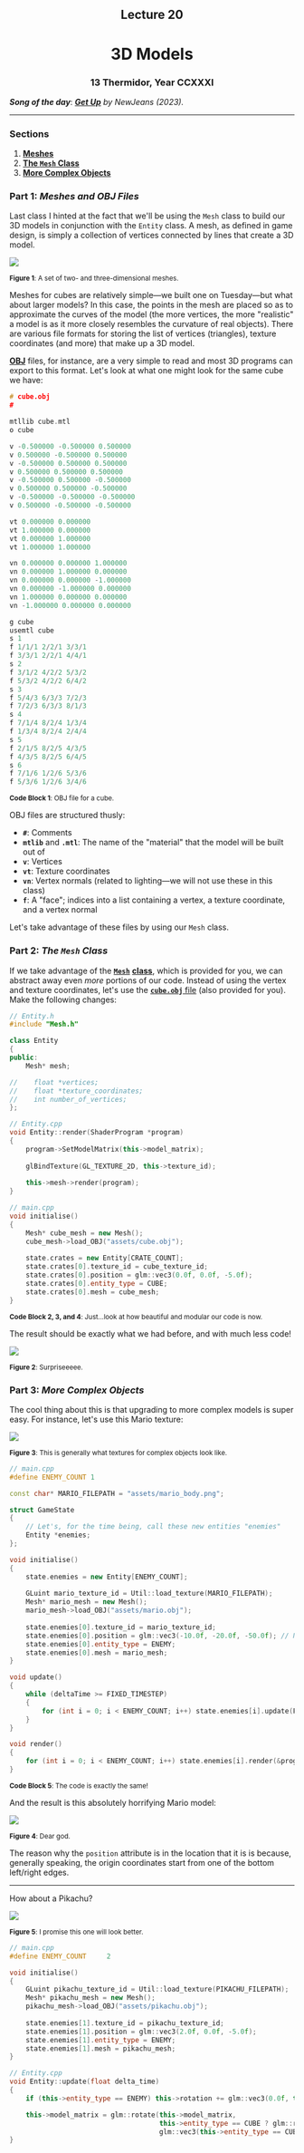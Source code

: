 <h2 align=center>Lecture 20</h2>

<h1 align=center>3D Models</h1>

<h3 align=center>13 Thermidor, Year CCXXXI</h3>

***Song of the day***: _[**Get Up**](https://youtu.be/SXM1q0CTfew) by NewJeans (2023)._

---

### Sections

1. [**Meshes**](#part-1-meshes-and-obj-files)
2. [**The `Mesh` Class**](#part-2-the-mesh-class)
3. [**More Complex Objects**](#part-3-more-complex-objects)

### Part 1: _Meshes and OBJ Files_

Last class I hinted at the fact that we'll be using the `Mesh` class to build our 3D models in conjunction with the `Entity` class. A mesh, as defined in game design, is simply a collection of vertices connected by lines that create a 3D model.

![](https://raw.githubusercontent.com/sebastianromerocruz/CS3113-material/main/lectures/SDL3D/SDLProject/assets/3d9.png)

<sub>**Figure 1**: A set of two- and three-dimensional meshes.</sub>

Meshes for cubes are relatively simple—we built one on Tuesday—but what about larger models? In this case, the points in the mesh are placed so as to approximate the curves of the model (the more vertices, the more "realistic" a model is as it more closely resembles the curvature of real objects). There are various file formats for storing the list of vertices (triangles), texture coordinates (and more) that make up a 3D model.

[**OBJ**](https://en.wikipedia.org/wiki/Wavefront_.obj_file) files, for instance, are a very simple to read and most 3D programs can export to this format. Let's look at what one might look for the same cube we have:

```h
# cube.obj
#

mtllib cube.mtl
o cube

v -0.500000 -0.500000 0.500000
v 0.500000 -0.500000 0.500000
v -0.500000 0.500000 0.500000
v 0.500000 0.500000 0.500000
v -0.500000 0.500000 -0.500000
v 0.500000 0.500000 -0.500000
v -0.500000 -0.500000 -0.500000
v 0.500000 -0.500000 -0.500000

vt 0.000000 0.000000
vt 1.000000 0.000000
vt 0.000000 1.000000
vt 1.000000 1.000000

vn 0.000000 0.000000 1.000000
vn 0.000000 1.000000 0.000000
vn 0.000000 0.000000 -1.000000
vn 0.000000 -1.000000 0.000000
vn 1.000000 0.000000 0.000000
vn -1.000000 0.000000 0.000000

g cube
usemtl cube
s 1
f 1/1/1 2/2/1 3/3/1
f 3/3/1 2/2/1 4/4/1
s 2
f 3/1/2 4/2/2 5/3/2
f 5/3/2 4/2/2 6/4/2
s 3
f 5/4/3 6/3/3 7/2/3
f 7/2/3 6/3/3 8/1/3
s 4
f 7/1/4 8/2/4 1/3/4
f 1/3/4 8/2/4 2/4/4
s 5
f 2/1/5 8/2/5 4/3/5
f 4/3/5 8/2/5 6/4/5
s 6
f 7/1/6 1/2/6 5/3/6
f 5/3/6 1/2/6 3/4/6
```

<sub>**Code Block 1**: OBJ file for a cube.</sub>

OBJ files are structured thusly:

- **`#`**: Comments
- **`mtlib`** and **`.mtl`**: The name of the "material" that the model will be built out of
- **`v`**: Vertices
- **`vt`**: Texture coordinates
- **`vn`**: Vertex normals (related to lighting—we will not use these in this class)
- **`f`**: A "face"; indices into a list containing a vertex, a texture coordinate, and a vertex normal

Let's take advantage of these files by using our `Mesh` class.

### Part 2: _The `Mesh` Class_

If we take advantage of the [**`Mesh`**](Mesh.h) [**class**](Mesh.cpp), which is provided for you, we can abstract away even _more_ portions of our code. Instead of using the vertex and texture coordinates, let's use the [**`cube.obj`** file](assets/cube.obj) (also provided for you). Make the following changes:

```c++
// Entity.h
#include "Mesh.h"

class Entity
{   
public:
    Mesh* mesh;

//    float *vertices;
//    float *texture_coordinates;
//    int number_of_vertices;
};
```
```c++
// Entity.cpp
void Entity::render(ShaderProgram *program)
{
    program->SetModelMatrix(this->model_matrix);
    
    glBindTexture(GL_TEXTURE_2D, this->texture_id);
    
    this->mesh->render(program);
}
```
```c++
// main.cpp
void initialise()
{
    Mesh* cube_mesh = new Mesh();
    cube_mesh->load_OBJ("assets/cube.obj");
    
    state.crates = new Entity[CRATE_COUNT];
    state.crates[0].texture_id = cube_texture_id;
    state.crates[0].position = glm::vec3(0.0f, 0.0f, -5.0f);
    state.crates[0].entity_type = CUBE;
    state.crates[0].mesh = cube_mesh;
}
```

<sub>**Code Block 2, 3, and 4**: Just...look at how beautiful and modular our code is now.</sub>

The result should be exactly what we had before, and with much less code!

![](assets/xy-rot.gif)

<sub>**Figure 2**: Surpriseeeee.</sub>

### Part 3: _More Complex Objects_

The cool thing about this is that upgrading to more complex models is super easy. For instance, let's use this Mario texture:

![](assets/mario-snsht.png)

<sub>**Figure 3**: This is generally what textures for complex objects look like.</sub>

```c++
// main.cpp
#define ENEMY_COUNT 1

const char* MARIO_FILEPATH = "assets/mario_body.png";

struct GameState
{
    // Let's, for the time being, call these new entities "enemies"
    Entity *enemies;
};

void initialise()
{
    state.enemies = new Entity[ENEMY_COUNT];
    
    GLuint mario_texture_id = Util::load_texture(MARIO_FILEPATH);
    Mesh* mario_mesh = new Mesh();
    mario_mesh->load_OBJ("assets/mario.obj");
    
    state.enemies[0].texture_id = mario_texture_id;
    state.enemies[0].position = glm::vec3(-10.0f, -20.0f, -50.0f); // Notice how far away this is
    state.enemies[0].entity_type = ENEMY;
    state.enemies[0].mesh = mario_mesh;
}

void update()
{
    while (deltaTime >= FIXED_TIMESTEP)
    {
        for (int i = 0; i < ENEMY_COUNT; i++) state.enemies[i].update(FIXED_TIMESTEP);
    }
}

void render()
{
    for (int i = 0; i < ENEMY_COUNT; i++) state.enemies[i].render(&program);
}
```

<sub>**Code Block 5**: The code is exactly the same!</sub>

And the result is this absolutely horrifying Mario model:

![](assets/cube-mario.gif)

<sub>**Figure 4**: Dear god.</sub>

The reason why the `position` attribute is in the location that it is is because, generally speaking, the origin coordinates start from one of the bottom left/right edges.

---

How about a Pikachu?

![](assets/pkch-snsht.png)

<sub>**Figure 5**: I promise this one will look better.</sub>

```c++
// main.cpp
#define ENEMY_COUNT     2

void initialise()
{
    GLuint pikachu_texture_id = Util::load_texture(PIKACHU_FILEPATH);
    Mesh* pikachu_mesh = new Mesh();
    pikachu_mesh->load_OBJ("assets/pikachu.obj");
    
    state.enemies[1].texture_id = pikachu_texture_id;
    state.enemies[1].position = glm::vec3(2.0f, 0.0f, -5.0f);
    state.enemies[1].entity_type = ENEMY;
    state.enemies[1].mesh = pikachu_mesh;
}
```
```c++
// Entity.cpp
void Entity::update(float delta_time)
{
    if (this->entity_type == ENEMY) this->rotation += glm::vec3(0.0f, this->ROTATION_SPEED * delta_time, 0.0f);

    this->model_matrix = glm::rotate(this->model_matrix,
                                     this->entity_type == CUBE ? glm::radians(this->rotation.x) : glm::radians(this->rotation.y),
                                     glm::vec3(this->entity_type == CUBE ? 1.0 : 0.0f, 1.0f, 0.0f));
}
```

